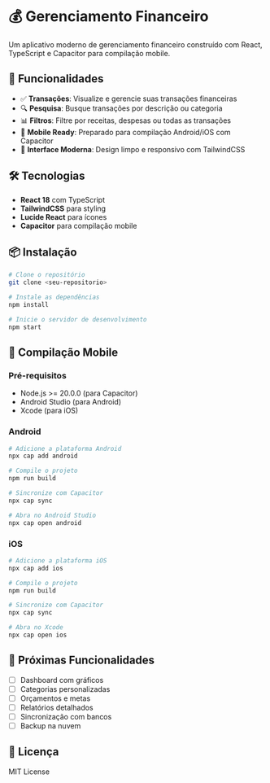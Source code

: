 # 💰 Gerenciamento Financeiro

Um aplicativo moderno de gerenciamento financeiro construído com React, TypeScript e Capacitor para compilação mobile.

## 🚀 Funcionalidades

- ✅ **Transações**: Visualize e gerencie suas transações financeiras
- 🔍 **Pesquisa**: Busque transações por descrição ou categoria
- 📊 **Filtros**: Filtre por receitas, despesas ou todas as transações
- 📱 **Mobile Ready**: Preparado para compilação Android/iOS com Capacitor
- 🎨 **Interface Moderna**: Design limpo e responsivo com TailwindCSS

## 🛠️ Tecnologias

- **React 18** com TypeScript
- **TailwindCSS** para styling
- **Lucide React** para ícones
- **Capacitor** para compilação mobile

## 📦 Instalação

```bash
# Clone o repositório
git clone <seu-repositorio>

# Instale as dependências
npm install

# Inicie o servidor de desenvolvimento
npm start
```

## 📱 Compilação Mobile

### Pré-requisitos
- Node.js >= 20.0.0 (para Capacitor)
- Android Studio (para Android)
- Xcode (para iOS)

### Android
```bash
# Adicione a plataforma Android
npx cap add android

# Compile o projeto
npm run build

# Sincronize com Capacitor
npx cap sync

# Abra no Android Studio
npx cap open android
```

### iOS
```bash
# Adicione a plataforma iOS
npx cap add ios

# Compile o projeto
npm run build

# Sincronize com Capacitor
npx cap sync

# Abra no Xcode
npx cap open ios
```

## 🎯 Próximas Funcionalidades

- [ ] Dashboard com gráficos
- [ ] Categorias personalizadas
- [ ] Orçamentos e metas
- [ ] Relatórios detalhados
- [ ] Sincronização com bancos
- [ ] Backup na nuvem

## 📄 Licença

MIT License 